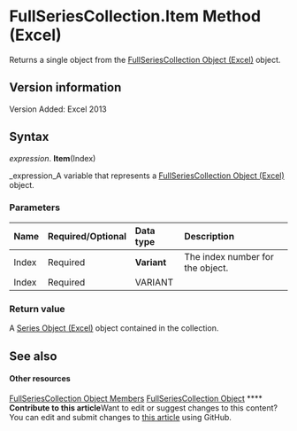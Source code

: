 
# FullSeriesCollection.Item Method (Excel)

Returns a single object from the  [FullSeriesCollection Object (Excel)](5d7b7e7c-0a74-307b-84f9-56143ceba464.md) object.


## Version information

Version Added: Excel 2013 


## Syntax

 _expression_. **Item**(Index)

 _expression_A variable that represents a  [FullSeriesCollection Object (Excel)](5d7b7e7c-0a74-307b-84f9-56143ceba464.md) object.


### Parameters



|**Name**|**Required/Optional**|**Data type**|**Description**|
|:-----|:-----|:-----|:-----|
|Index|Required| **Variant**|The index number for the object.|
|Index|Required|VARIANT||

### Return value

A  [Series Object (Excel)](c7d34b32-8172-f7a0-0a17-f01d44246b64.md) object contained in the collection.


## See also


#### Other resources


 [FullSeriesCollection Object Members](18060b3a-f25c-fa99-d3f3-dd59f7928465.md)
 [FullSeriesCollection Object](5d7b7e7c-0a74-307b-84f9-56143ceba464.md)
****   **Contribute to this article**Want to edit or suggest changes to this content? You can edit and submit changes to  [this article](https://github.com/jhershey00/VBA_Excel_Test/OpenXMLCon/articles/a9d511cd-5b76-e560-527f-e0af6ab68c3b.md) using GitHub.


